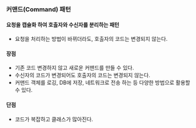 ### 커맨드(Command) 패턴
#### 요청을 캡슐화 하여 호출자와 수신자를 분리하는 패턴

+ 요청을 처리하는 방법이 바뀌더라도, 호출자의 코드는 변경되지 않는다.

#### 장점
+ 기존 코드 변경하지 않고 새로운 커맨드를 만들 수 있다.
+ 수신자의 코드가 변경되어도 호출자의 코드는 변경되지 않는다.
+ 커맨드 객체를 로깅, DB에 저장, 네트워크로 전송 하는 등 다양한 방법으로 활용할 수 있다.

#### 단점
+ 코드가 복잡하고 클래스가 많아진다.

